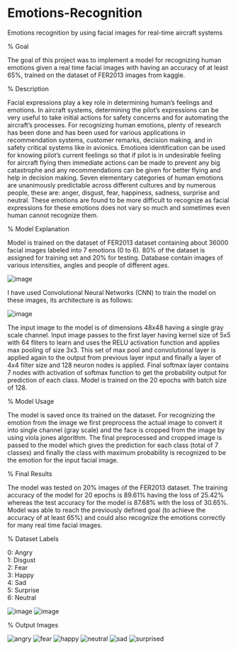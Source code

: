 # Emotions-Recognition
Emotions recognition by using facial images for real-time aircraft systems


% Goal

  The goal of this project was to implement a model for recognizing human emotions given a real
  time facial images with having an accuracy of at least 65%, trained on the dataset of FER2013
  images from kaggle.


% Description

  Facial expressions play a key role in determining human’s feelings and emotions. In aircraft
  systems, determining the pilot’s expressions can be very useful to take initial actions for safety
  concerns and for automating the aircraft’s processes. For recognizing human emotions, plenty
  of research has been done and has been used for various applications in recommendation
  systems, customer remarks, decision making, and in safety critical systems like in avionics.
  Emotions identification can be used for knowing pilot’s current feelings so that if pilot is in
  undesirable feeling for aircraft flying then immediate actions can be made to prevent any big
  catastrophe and any recommendations can be given for better flying and help in decision
  making. Seven elementary categories of human emotions are unanimously predictable across
  different cultures and by numerous people, these are: anger, disgust, fear, happiness, sadness,
  surprise and neutral. These emotions are found to be more difficult to recognize as facial
  expressions for these emotions does not vary so much and sometimes even human cannot
  recognize them.


% Model Explanation

  Model is trained on the dataset of FER2013 dataset containing about 36000 facial images
  labeled into 7 emotions (0 to 6). 80% of the dataset is assigned for training set and 20% for
  testing. Database contain images of various intensities, angles and people of different ages.
  
  ![image](https://user-images.githubusercontent.com/35194791/63518088-b5fac980-c509-11e9-8bf7-a5bdf4e707f3.png)
  
  I have used Convolutional Neural Networks (CNN) to train the model on these images, its
  architecture is as follows:
  
  ![image](https://user-images.githubusercontent.com/35194791/63518130-ce6ae400-c509-11e9-8fd3-def0e1a8c48f.png)
  
  The input image to the model is of dimensions 48x48 having a single gray scale channel. Input
  image passes to the first layer having kernel size of 5x5 with 64 fliters to learn and uses the
  RELU activation function and applies max pooling of size 3x3. This set of max pool and
  convolutional layer is applied again to the output from previous layer input and finally a layer
  of 4x4 filter size and 128 neuron nodes is applied. Final softmax layer contains 7 nodes with
  activation of softmax function to get the probability output for prediction of each class. Model
  is trained on the 20 epochs with batch size of 128.


% Model Usage

  The model is saved once its trained on the dataset. For recognizing the emotion from the image
  we first preprocess the actual image to convert it into single channel (gray scale) and the face
  is cropped from the image by using viola jones algorithm. The final preprocessed and cropped
  image is passed to the model which gives the prediction for each class (total of 7 classes) and
  finally the class with maximum probability is recognized to be the emotion for the input facial
  image.


% Final Results
  
  The model was tested on 20% images of the FER2013 dataset. The training accuracy of the
  model for 20 epochs is 89.61% having the loss of 25.42% whereas the test accuracy for the
  model is 87.68% with the loss of 30.65%. Model was able to reach the previously defined goal
  (to achieve the accuracy of at least 65%) and could also recognize the emotions correctly for
  many real time facial images.
  

% Dataset Labels

  0: Angry<br/>
  1: Disgust<br/>
  2: Fear<br/>
  3: Happy<br/>
  4: Sad<br/>
  5: Surprise<br/>
  6: Neutral<br/>
  
  ![image](https://user-images.githubusercontent.com/35194791/63518331-3e796a00-c50a-11e9-8e50-c12bfe621176.png)
  ![image](https://user-images.githubusercontent.com/35194791/63518407-6668cd80-c50a-11e9-809f-26deafcf22ac.png)


% Output Images

  ![angry](https://user-images.githubusercontent.com/35194791/62648447-7b1a6280-b95b-11e9-8121-1a870816b209.JPG)
  ![fear](https://user-images.githubusercontent.com/35194791/62648458-84a3ca80-b95b-11e9-9172-c38dbf269cf0.JPG)
  ![happy](https://user-images.githubusercontent.com/35194791/62648479-8d949c00-b95b-11e9-90c5-f92bbc7ffab2.JPG)
  ![neutral](https://user-images.githubusercontent.com/35194791/62648496-94bbaa00-b95b-11e9-97c6-476db35774f9.JPG)
  ![sad](https://user-images.githubusercontent.com/35194791/62648507-9dac7b80-b95b-11e9-9479-4bdffd445f5d.JPG)
  ![surprised](https://user-images.githubusercontent.com/35194791/62648517-a604b680-b95b-11e9-96fe-b687185dcbca.JPG)

